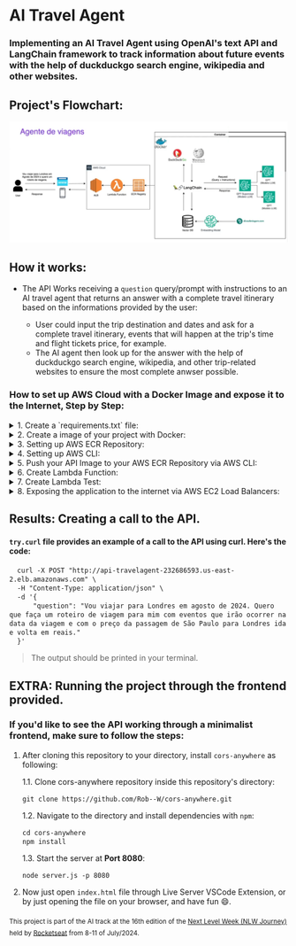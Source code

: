 # AI Travel Agent

### Implementing an AI Travel Agent using OpenAI's text API and LangChain framework to track information about future events with the help of duckduckgo search engine, wikipedia and other websites.

## Project's Flowchart:
<img src="https://github.com/vitordcgomes/AI-travel-agent/blob/main/flowchart.png" alt="Screenshot" width="1050"/>

##

## How it works:
  - The API Works receiving a `question` query/prompt with instructions to an AI travel agent that returns an answer with a complete travel itinerary based on the informations provided by the user:
    
    - User could input the trip destination and dates and ask for a complete travel itinerary, events that will happen at the trip's time and flight tickets price, for example.
    - The AI agent then look up for the answer with the help of duckduckgo search engine, wikipedia, and other trip-related websites to ensure the most complete anwser possible.



### How to set up AWS Cloud with a Docker Image and expose it to the Internet, Step by Step:


<details>
  <summary>1. Create a `requirements.txt` file:</summary>

  - 1.1. Make sure to create a `requirements.txt` file containing all the python packages you used in the project.

</details>


<details>
  <summary>2. Create a image of your project with Docker:</summary>

  - 2.1. Install Docker Desktop;
  - 2.2. Create the Dockerfile;
  - 2.3. Build the image:
    ``` python
    docker build --platform linux/x86_64 -t agent .

</details>


<details>
  <summary>3. Setting up AWS ECR Repository:</summary>

  - 3.1. Login at [AWS Website](https://aws.amazon.com/);
  - 3.2. Create a Private Repository at [Amazon Elastic Container Registry (ECR)](https://us-east-2.console.aws.amazon.com/ecr/private-registry/repositories?region=us-east-2) with the name `travelagent`, for example.

</details>


<details>
  <summary>4. Setting up AWS CLI:</summary>

  - 4.1. Install [AWS Command Line Interface (CLI)](https://docs.aws.amazon.com/cli/latest/userguide/getting-started-install.html), copying the commands to your terminal, according to your Operational System;
  - 4.2. Verify installation with the following commands:
    ```
    which aws
    aws --version
  - 4.3. AWS Configure: requires AWS Access Key ID and AWS Secret Access Key.
    - To find those keys, go to [AWS Identity and Access Management (IAM)](https://us-east-1.console.aws.amazon.com/iam/home?region=us-east-2#/home);
    - Then, find Users > your_user > Security credentials;
    - Create an Access Key, then copy paste your keys in the terminal, after typing the following command:
      ```
      aws configure
    - Lastly, confirm your region at AWS Home Console, next to your username, at the top right corner.
    
</details>


<details>
  <summary>5. Push your API Image to your AWS ECR Repository via AWS CLI:</summary>
  
  - 5.1. Head to the ECR Repository > View Push Commands.
      - Copy and paste the push commands into your terminal.
      - At this point, make sure to build, tag and push your image everytime there's a change to the code. Also, don't forget to deploy the new image to the Lambda function aswell.

  
</details>


<details>
  <summary>6. Create Lambda Function:</summary>
  
  - 6.1. Inside AWS Panel, search for [Lambda](https://us-east-2.console.aws.amazon.com/lambda/home?region=us-east-2#/discover);
  - 6.2. Create a new function with a Container image:
      - Browse for the ECR Repository Image;
      - Select Architecture x86_64.
  - 6.3. Edit function's configuration:
      - Increase Memory to 512 MB;
      - Increase timeout (e.g. 10 minutes).  
  - 6.4. Insert Environment Variable:
      - Inside the Lambda Function, go to Configuration > Environment variables;
      - fill the 'Key' field with `OPENAI_API_KEY` and the 'Value' field with the actual API Key.
  
</details>


<details>
  <summary>7. Create Lambda Test:</summary>

  - 7.1. Inside the Lambda function, go to Test:
      - Insert an Event name;
      - In this example, create a 'question' tag in the JSON Event with an example of an actual user prompt;
      - Save and Run the Test;
      - Check for execution status and details and see if corresponds to what's expected.
    
</details>


<details>
  <summary>8. Exposing the application to the internet via AWS EC2 Load Balancers:</summary>
  
  - 8.1. Inside AWS Panel, search for [Elastic Compute Cloud (EC2)](https://us-east-2.console.aws.amazon.com/ec2/home?region=us-east-2#Home);
  - 8.2. At the left side Panel, look for Load Balancing > Load Balancers > Create Load Balancer > Application Load Balancer:
    - Scheme: Internet-facing;
    - Load balancer IP address type: IPv4;
    - Select the existing VPC and all Subnets;
    - Security groups: Default;
    - Protocol: HTTP, Port: 80, Create target group.
  - 8.3. Creating a target group:
    - Target type: Lambda Function;
    - Provide a Target group name (e.g. target-travelagent);
    - Select the recently created Lambda Function, with Version set to `$LATEST`
  - 8.4. Create Load Balancer (after adding the target group);
  - 8.5. Edit Security configuration:
      - Head to Security > Open security group ID > Edit inbound rules:
          - Type: HTTP;
          - Port: 80;
          - Source: Custom -> `0.0.0.0/0`.
  - 8.6. Make sure to copy the DNS Name from the Load Balancer to call the API.
    
</details>

##

## Results: Creating a call to the API.

#### `try.curl` file provides an example of a call to the API using curl. Here's the code:
```curl
  curl -X POST "http://api-travelagent-232686593.us-east-2.elb.amazonaws.com" \
  -H "Content-Type: application/json" \
  -d '{
      "question": "Vou viajar para Londres em agosto de 2024. Quero que faça um roteiro de viagem para mim com eventos que irão ocorrer na data da viagem e com o preço da passagem de São Paulo para Londres ida e volta em reais."
  }'
  ```
> The output should be printed in your terminal.


## EXTRA: Running the project through the frontend provided.

### If you'd like to see the API working through a minimalist frontend, make sure to follow the steps:

  1. After cloning this repository to your directory, install `cors-anywhere` as following:
     
     1.1. Clone cors-anywhere repository inside this repository's directory:
     ```
     git clone https://github.com/Rob--W/cors-anywhere.git
     ```
     1.2. Navigate to the directory and install dependencies with `npm`:
     ```
     cd cors-anywhere
     npm install
     ```
     1.3. Start the server at **Port 8080**:
     ```
     node server.js -p 8080
     ```
     
  2.  Now just open `index.html` file through Live Server VSCode Extension, or by just opening the file on your browser, and have fun 😄.
     
 

<sub>This project is part of the AI track at the 16th edition of the [Next Level Week (NLW Journey)](https://www.rocketseat.com.br/eventos/nlw)  held by [Rocketseat](https://www.rocketseat.com.br/discover) from 8-11 of July/2024.</sub>
